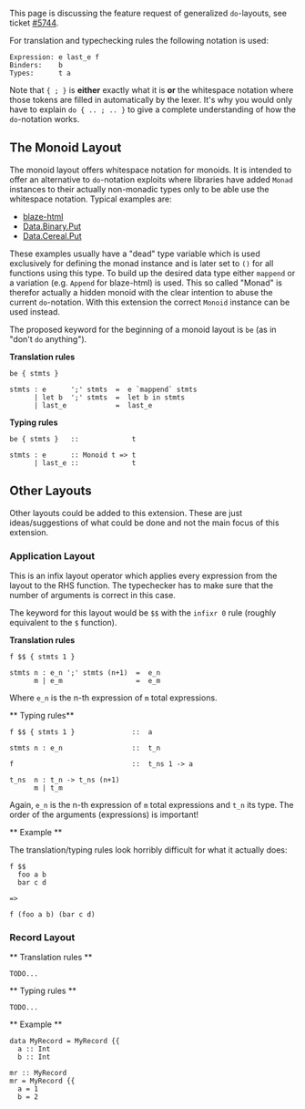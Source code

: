 
This page is discussing the feature request of generalized `do`-layouts, see ticket [\#5744](https://gitlab.staging.haskell.org/ghc/ghc/issues/5744).



For translation and typechecking rules the following notation is used:


```wiki
Expression: e last_e f
Binders:    b
Types:      t a
```


Note that `{ ; }` is **either** exactly what it is **or** the whitespace notation where those tokens are filled in automatically by the lexer. It's why you would only have to explain `do { .. ; .. }` to give a complete understanding of how the `do`-notation works.


## The Monoid Layout



The monoid layout offers whitespace notation for monoids. It is intended to offer an alternative to `do`-notation exploits where libraries have added `Monad` instances to their actually non-monadic types only to be able use the whitespace notation. Typical examples are:


- [ blaze-html](http://hackage.haskell.org/package/blaze-html)
- [
  Data.Binary.Put](http://hackage.haskell.org/packages/archive/binary/0.5.0.2/doc/html/Data-Binary-Put.html)
- [
  Data.Cereal.Put](http://hackage.haskell.org/packages/archive/cereal/0.3.5.0/doc/html/Data-Serialize-Put.html)


These examples usually have a "dead" type variable which is used exclusively for defining the monad instance and is later set to `()` for all functions using this type. To build up the desired data type either `mappend` or a variation (e.g. `Append` for blaze-html) is used. This so called "Monad" is therefor actually a hidden monoid with the clear intention to abuse the current `do`-notation. With this extension the correct `Monoid` instance can be used instead.



The proposed keyword for the beginning of a monoid layout is `be` (as in "don't `do` anything").



**Translation rules**


```wiki
be { stmts }

stmts : e      ';' stmts  =  e `mappend` stmts
      | let b  ';' stmts  =  let b in stmts
      | last_e            =  last_e
```


**Typing rules**


```wiki
be { stmts }   ::             t

stmts : e      :: Monoid t => t
      | last_e ::             t
```

## Other Layouts



Other layouts could be added to this extension. These are just ideas/suggestions of what could be done and not the main focus of this extension.


### Application Layout



This is an infix layout operator which applies every expression from the layout to the RHS function. The typechecker has to make sure that the number of arguments is correct in this case.



The keyword for this layout would be `$$` with the `infixr 0` rule (roughly equivalent to the `$` function).



**Translation rules**


```wiki
f $$ { stmts 1 }

stmts n : e_n ';' stmts (n+1)  =  e_n
      m | e_m                  =  e_m
```


Where `e_n` is the n-th expression of `m` total expressions.



** Typing rules**


```wiki
f $$ { stmts 1 }              ::  a

stmts n : e_n                 ::  t_n

f                             ::  t_ns 1 -> a

t_ns  n : t_n -> t_ns (n+1)
      m | t_m
```


Again, `e_n` is the n-th expression of `m` total expressions and `t_n` its type. The order of the arguments (expressions) is important!



** Example **



The translation/typing rules look horribly difficult for what it actually does:


```wiki
f $$
  foo a b
  bar c d

=>

f (foo a b) (bar c d)
```

### Record Layout



** Translation rules **


```wiki
TODO...
```


** Typing rules **


```wiki
TODO...
```


** Example **


```wiki
data MyRecord = MyRecord {{
  a :: Int
  b :: Int

mr :: MyRecord
mr = MyRecord {{
  a = 1
  b = 2
```